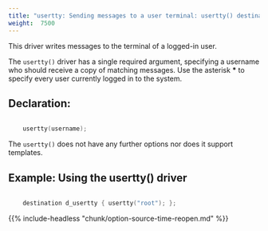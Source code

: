 ```yaml
---
title: "usertty: Sending messages to a user terminal: usertty() destination"
weight:  7500
---
```

<!-- DISCLAIMER: This file is based on the syslog-ng Open Source Edition documentation https://github.com/balabit/syslog-ng-ose-guides/commit/2f4a52ee61d1ea9ad27cb4f3168b95408fddfdf2 and is used under the terms of The syslog-ng Open Source Edition Documentation License. The file has been modified by Axoflow. -->

This driver writes messages to the terminal of a logged-in user.

The `usertty()` driver has a single required argument, specifying a username who should receive a copy of matching messages. Use the asterisk **\*** to specify every user currently logged in to the system.


## Declaration:

```c

    usertty(username);

```

The `usertty()` does not have any further options nor does it support templates.


## Example: Using the usertty() driver

```c

    destination d_usertty { usertty("root"); };

```


{{% include-headless "chunk/option-source-time-reopen.md" %}}

